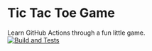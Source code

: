 # Tic Tac Toe Game

Learn GitHub Actions through a fun little game.  
[![Build and Tests](https://github.com/LYITComputing/DevOps-P4-Solution/actions/workflows/node.js.yml/badge.svg)](https://github.com/LYITComputing/DevOps-P4-Solution/actions/workflows/node.js.yml)  
